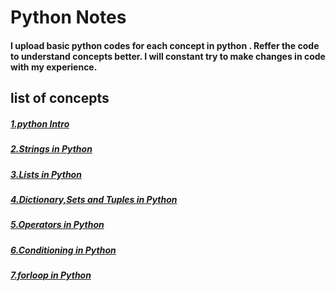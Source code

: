<html>
 <head>
  </head>
<body>
<h1>Python Notes</h1>
<h4>I upload basic python codes for each concept in python .
Reffer the code to understand concepts better.
I will constant try to make changes in  code with my experience.<h4>

<h2>list of concepts</h2>
<h5><a href="https://github.com/asaikiran1999/python/blob/main/python%20concepts/1.Python_Intro.ipynb">1.python Intro</a></h5>
<h5><a href="https://github.com/asaikiran1999/python/blob/main/python%20concepts/Strings_in_python.ipynb">2.Strings in Python</a></h5>
<h5><a href="https://github.com/asaikiran1999/python/blob/main/python%20concepts/LIST.ipynb">3.Lists in Python</a></h5>
<h5><a href="https://github.com/asaikiran1999/python/blob/main/python%20concepts/dictionaryc%2Cset_and_tuple_.ipynb">4.Dictionary,Sets and Tuples in Python</a></h5>
<h5><a href="https://github.com/asaikiran1999/python/blob/main/python%20concepts/operators.ipynb">5.Operators in Python</a></h5>
<h5><a href="https://github.com/asaikiran1999/python/blob/main/python%20concepts/Conditioning_in_Python.ipynb">6.Conditioning in Python</a></h5>
<h5><a href="https://github.com/asaikiran1999/python/blob/main/python%20concepts/7.forloop.ipynb">7.forloop in Python</a></h5>
 </body>
 </html>
